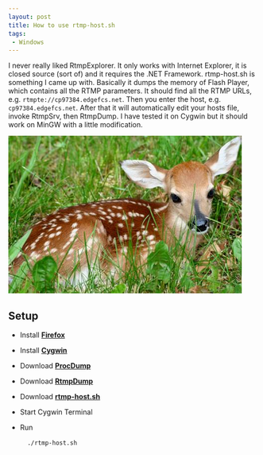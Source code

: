 ```yaml
---
layout: post
title: How to use rtmp-host.sh
tags:
 - Windows
---
```


I never really liked RtmpExplorer. It only works with Internet Explorer, it is
closed source (sort of) and it requires the .NET Framework. rtmp-host.sh is
something I came up with. Basically it dumps the memory of Flash Player, which
contains all the RTMP parameters. It should find all the RTMP URLs, e.g. 
`rtmpte://cp97384.edgefcs.net`. Then you enter the host, e.g.
`cp97384.edgefcs.net`. After that it will automatically edit your hosts file,
invoke RtmpSrv, then RtmpDump. I have tested it on Cygwin but it should work on
MinGW with a little modification.

![width1](/img/2012/doe.jpg)

## Setup
- Install [**Firefox**](http://mozilla.org)

- Install [**Cygwin**](http://cygwin.com)

- Download [**ProcDump**](http://technet.microsoft.com/en-us/sysinternals/dd996900)

- Download [**RtmpDump**](http://github.com/svnpenn/rtmpdump/downloads)

- Download [**rtmp-host.sh**](http://github.com/svnpenn/dotfiles/blob/master/bin/rtmp-host.sh)

- Start Cygwin Terminal

- Run

		./rtmp-host.sh
